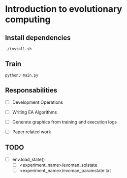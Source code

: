 # Introduction to evolutionary computing

## Install dependencies
```
./install.sh
```

## Train
```
python3 main.py 
```

## Responsabilities
- [ ] Development Operations
- [ ] Writing EA Algorithms
- [ ] Generate graphics from training and execution logs
- [ ] Paper related work


## TODO
- [ ] env.load_state()
  - [ ] <experiment_name>/evoman_solstate
  - [ ] <experiment_name>/evoman_paramstate.txt
